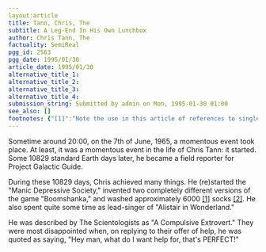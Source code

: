 ```yaml
---
layout:article
title: Tann, Chris, The
subtitle: A Leg-End In His Own Lunchbox
author: Chris Tann, The
factuality: SemiReal
pgg_id: 2S63
pgg_date: 1995/01/30
article_date: 1995/01/30
alternative_title_1: 
alternative_title_2: 
alternative_title_3: 
alternative_title_4: 
submission_string: Submitted by admin on Mon, 1995-01-30 01:00
see_also: []
footnotes: {"[1]":"Note the use in this article of references to single socks, not pairs. It is in the authors opinion that socks are rarely in pairs, at least, not if they can avoid it.","[2]":"This does not imply that he has poor personal hygiene habits; he just goes barefoot an awful lot."}
---
```

<div>
<p>Sometime around 20:00, on the 7th of June, 1965, a momentous event took place. At least, it was a momentous event in the life of Chris Tann: it started. Some 10829 standard Earth days later, he became a field reporter for Project Galactic Guide.</p>
<p>During these 10829 days, Chris achieved many things. He (re)started the "Manic Depressive Society," invented two completely different versions of the game "Boomshanka," and washed approximately 6000 <a href="#footnotes.1" class="footnote-link">[1]</a> socks <a href="#footnotes.2" class="footnote-link">[2]</a>. He also spent quite some time as lead-singer of "Alistair in Wonderland."</p>
<p>He was described by The Scientologists as "A Compulsive Extrovert." They were most disappointed when, on replying to their offer of help, he was quoted as saying, "Hey man, what do I want help for, that's PERFECT!"</p>
</div>
